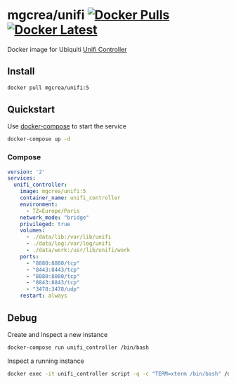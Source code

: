 # mgcrea/unifi [![Docker Pulls](https://img.shields.io/docker/pulls/mgcrea/unifi.svg)](https://registry.hub.docker.com/u/mgcrea/unifi/)  [![Docker Latest](https://img.shields.io/badge/latest-v5.2.9-blue.svg)](https://hub.docker.com/r/mgcrea/unifi/tags/)

Docker image for Ubiquiti [Unifi Controller](https://www.ubnt.com/enterprise/software/)


## Install

```sh
docker pull mgcrea/unifi:5
```


## Quickstart

Use [docker-compose](https://docs.docker.com/compose/) to start the service

```sh
docker-compose up -d
```


### Compose

```yaml
version: '2'
services:
  unifi_controller:
    image: mgcrea/unifi:5
    container_name: unifi_controller
    environment:
      - TZ=Europe/Paris
    network_mode: "bridge"
    privileged: true
    volumes:
      - ./data/lib:/var/lib/unifi
      - ./data/log:/var/log/unifi
      - ./data/work:/usr/lib/unifi/work
    ports:
      - "8880:8880/tcp"
      - "8443:8443/tcp"
      - "8080:8080/tcp"
      - "8843:8843/tcp"
      - "3478:3478/udp"
    restart: always
```


## Debug

Create and inspect a new instance

```sh
docker-compose run unifi_controller /bin/bash
```

Inspect a running instance

```sh
docker exec -it unifi_controller script -q -c "TERM=xterm /bin/bash" /dev/null;
```
